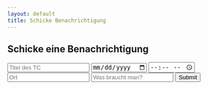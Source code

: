 ```yaml
---
layout: default
title: Schicke Benachrichtigung
---
```


## Schicke eine Benachrichtigung
<input type="text" placeholder="Titel des TC" id="titel"></input>
<input type="date" placeholder="Datum" id="datum"></input>
<input type="time" placeholder="Uhrzeit" id="zeit"></input>
<input type="text" placeholder="Ort" id="ort"></input>
<input type="text" placeholder="Was braucht man?" id="sachen"></input>
<input type="submit" onclick="send()">

<script>
    let titel = document.getElementById(titel);
    let datum = document.getElementById(datum);
    let uhrzeit = document.getElementById(zeit);
    let ort = document.getElementById(ort);
    let sachen = document.getElementById(sachen);
    let textbody = "Hey der nächste TC findet am" + datum + "um" + uhrzeit + "statt, der Ort ist" + ort + "und ihr müsst" + sachen + "mitbringen, wir freuen uns."

    function send()
    {
        new Notification(titel, {
            body: textbody,
            icon: "icon.png"
        })
    }
</script>
